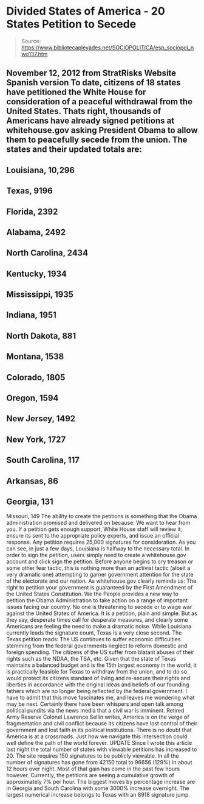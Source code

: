# Divided States of America - 20 States Petition to Secede

> Source: https://www.bibliotecapleyades.net/SOCIOPOLITICA/esp_sociopol_nwo137.htm

November 12, 2012
from
StratRisks Website
Spanish version
To date, citizens of 18 states have petitioned the
White House for consideration of a peaceful withdrawal from the United
States.
Thats right, thousands of Americans have
already signed petitions at whitehouse.gov asking President Obama to allow
them to peacefully secede from the union.
The states and their updated totals are:
-
Louisiana, 10,296
-
Texas, 9196
-
Florida, 2392
-
Alabama, 2492
-
North Carolina, 2434
-
Kentucky, 1934
-
Mississippi, 1935
-
Indiana, 1951
-
North Dakota, 881
-
Montana, 1538
-
Colorado, 1805
-
Oregon, 1594
-
New Jersey, 1492
-
New York, 1727
-
South Carolina, 117
-
Arkansas, 86
-
Georgia, 131
-
Missouri, 149
The ability to create the petitions is something
that the Obama administration promised and delivered on because:
We want to hear from you. If a petition
gets enough support, White House staff will review it, ensure its sent
to the appropriate policy experts, and issue an official response.
Any petition requires 25,000 signatures for
consideration. As you can see, in just a few days, Louisiana is halfway to
the necessary total. In order to sign the petition, users simply need to
create a whitehouse.gov account and click sign the petition.
Before anyone begins to cry treason or some
other fear tactic, this is nothing more than an activist tactic (albeit a
very dramatic one) attempting to garner government attention for the state
of the electorate and our nation.
As whitehouse.gov clearly reminds us:
The right to petition your government is
guaranteed by the First Amendment of the United States Constitution. We
the People provides a new way to petition the Obama Administration to
take action on a range of important issues facing our country.
No one is threatening to secede or to wage war
against the United States of America. It is a petition, plain and simple.
But as they say, desperate times call for desperate measures, and clearly
some Americans are feeling the need to make a dramatic noise.
While Louisiana currently leads the
signature count, Texas is a very close second.
The Texas petition reads:
The US continues to suffer economic
difficulties stemming from the federal governments neglect to reform
domestic and foreign spending. The citizens of the US suffer from
blatant abuses of their rights such as the NDAA, the TSA, etc.
Given that the state of Texas maintains a
balanced budget and is the 15th largest economy in the world, it is
practically feasible for Texas to withdraw from the union, and to do so
would protect its citizens standard of living and re-secure their
rights and liberties in accordance with the original ideas and beliefs
of our founding fathers which are no longer being reflected by the
federal government.
I have to admit that this move fascinates me,
and leaves me wondering what may be next. Certainly there have been whispers
and open
talk among political pundits via the news media that a civil war is
imminent.
Retired Army Reserve Colonel Lawrence Sellin writes,
America is on the verge of fragmentation
and civil conflict because its citizens have lost control of their
government and lost faith in its political institutions.
There is no doubt that America is at a
crossroads. Just how we navigate this intersection could well define the
path of the world forever.
UPDATE
Since I wrote this article last night the total
number of states with viewable petitions has increased to 20.
The site requires 150 signatures to be publicly
viewable. In all the number of signatures has gone from 42150 total to 96656
(129%) in about 12 hours over night. Most of that gain has come in the past
few hours however. Currently, the petitions are seeing a cumulative growth
of approximately 7% per hour.
The biggest moves by percentage increase are in
Georgia and South Carolina with some 3000% increase overnight.
The largest numerical increase belongs to Texas
with an 8918 signature jump.

